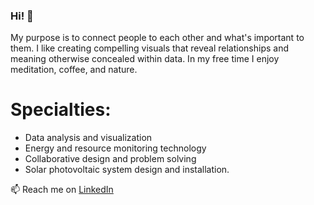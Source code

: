 ### Hi! 👋

My purpose is to connect people to each other and what's important to them. I like creating compelling visuals that reveal relationships and meaning otherwise concealed within data. In my free time I enjoy meditation, coffee, and nature.

# Specialties:  
- Data analysis and visualization
- Energy and resource monitoring technology
- Collaborative design and problem solving
- Solar photovoltaic system design and installation. 

📫 Reach me on [LinkedIn](https://www.linkedin.com/in/imacmoore/) 
<!--
**zenfinity/zenfinity** is a ✨ _special_ ✨ repository because its `README.md` (this file) appears on your GitHub profile.

Here are some ideas to get you started:

- 🔭 I’m currently working on ...
- 🌱 I’m currently learning ...
- 👯 I’m looking to collaborate on ...
- 🤔 I’m looking for help with ...
- 💬 Ask me about ...
- 📫 How to reach me: ...
- 😄 Pronouns: ...
- ⚡ Fun fact: ...
-->
